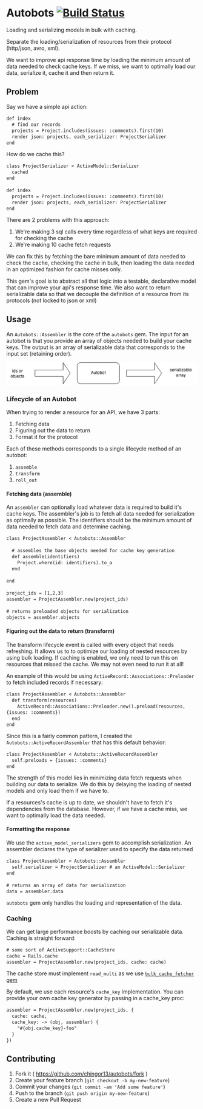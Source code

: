 # Autobots [![Build Status](https://travis-ci.org/chingor13/autobots.png)](https://travis-ci.org/chingor13/autobots)

Loading and serializing models in bulk with caching.

Separate the loading/serialization of resources from their protocol (http/json, avro, xml).

We want to improve api response time by loading the minimum amount of data needed to check cache keys. If we miss, we want to optimally load our data, serialize it, cache it and then return it.

## Problem

Say we have a simple api action:

	def index
	  # find our records
	  projects = Project.includes(issues: :comments).first(10)
	  render json: projects, each_serializer: ProjectSerializer
	end

How do we cache this?

    class ProjectSerializer < ActiveModel::Serializer
      cached
    end

    def index
      projects = Project.includes(issues: :comments).first(10)
      render json: projects, each_serializer: ProjectSerializer
    end

There are 2 problems with this approach:

1. We're making 3 sql calls every time regardless of what keys are required for checking the cache
2. We're making 10 cache fetch requests

We can fix this by fetching the bare minimum amount of data needed to check the cache, checking the cache in bulk, then loading the data needed in an optimized fashion for cache misses only.

This gem's goal is to abstract all that logic into a testable, declarative model that can improve your api's response time. We also want to return serializable data so that we decouple the definition of a resource from its protocols (not locked to json or xml)

## Usage

An `Autobots::Assembler` is the core of the `autobots` gem. The input for an autobot is that you provide an array of objects needed to build your cache keys. The output is an array of serializable data that corresponds to the input set (retaining order).

![flow](docs/flow.png)

### Lifecycle of an Autobot

When trying to render a resource for an API, we have 3 parts:

1. Fetching data
2. Figuring out the data to return
3. Format it for the protocol

Each of these methods corresponds to a single lifecycle method of an autobot:

1. `assemble`
2. `transform`
3. `roll_out`


#### Fetching data (assemble)

An `assembler` can optionally load whatever data is required to build it's cache keys. The assembler's job is to fetch all data needed for serialization as optimally as possible. The identifiers should be the minimum amount of data needed to fetch data and determine caching.

	class ProjectAssembler < Autobots::Assembler
	
	  # assembles the base objects needed for cache key generation
	  def assemble(identifiers)
	    Project.where(id: identifiers).to_a
	  end
	
	end

	project_ids = [1,2,3]
	assembler = ProjectAssembler.new(project_ids)
	
	# returns preloaded objects for serialization
	objects = assembler.objects

#### Figuring out the data to return (transform)

The transform lifecycle event is called with every object that needs refreshing. It allows us to to optimize our loading of nested resources by using bulk loading. If caching is enabled, we only need to run this on resources that missed the cache. We may not even need to run it at all!

An example of this would be using `ActiveRecord::Associations::Preloader` to fetch included records if necessary:

	class ProjectAssembler < Autobots::Assembler
	  def transform(resources)
	  	ActiveRecord::Associations::Preloader.new().preload(resources, {issues: :comments})
	  end
	end

Since this is a fairly common pattern, I created the `Autobots::ActiveRecordAssembler` that has this default behavior:

	class ProjectAssembler < Autobots::ActiveRecordAssembler
	  self.preloads = {issues: :comments}
	end

The strength of this model lies in minimizing data fetch requests when building our data to serialize. We do this by delaying the loading of nested models and only load them if we have to.

If a resources's cache is up to date, we shouldn't have to fetch it's dependencies from the database. However, if we have a cache miss, we want to optimally load the data needed.

#### Formatting the response

We use the `active_model_serializers` gem to accomplish serialization. An assembler declares the type of serializer used to specify the data returned


	class ProjectAssembler < Autobots::Assembler
	  self.serializer = ProjectSerializer # an ActiveModel::Serializer
	end
	
	# returns an array of data for serialization
	data = assembler.data

`autobots` gem only handles the loading and representation of the data.

### Caching

We can get large performance boosts by caching our serializable data. Caching is straight forward:

	# some sort of ActiveSupport::CacheStore
	cache = Rails.cache
	assembler = ProjectAssembler.new(project_ids, cache: cache)

The cache store must implement `read_multi` as we use [`bulk_cache_fetcher` gem](https://github.com/justinweiss/bulk_cache_fetcher/)

By default, we use each resource's `cache_key` implementation. You can provide your own cache key generator by passing in a cache_key proc:

	assembler = ProjectAssembler.new(project_ids, {
	  cache: cache,
	  cache_key: -> (obj, assembler) {
	    "#{obj.cache_key}-foo"
	  }
	})


## Contributing

1. Fork it ( https://github.com/chingor13/autobots/fork )
2. Create your feature branch (`git checkout -b my-new-feature`)
3. Commit your changes (`git commit -am 'Add some feature'`)
4. Push to the branch (`git push origin my-new-feature`)
5. Create a new Pull Request
